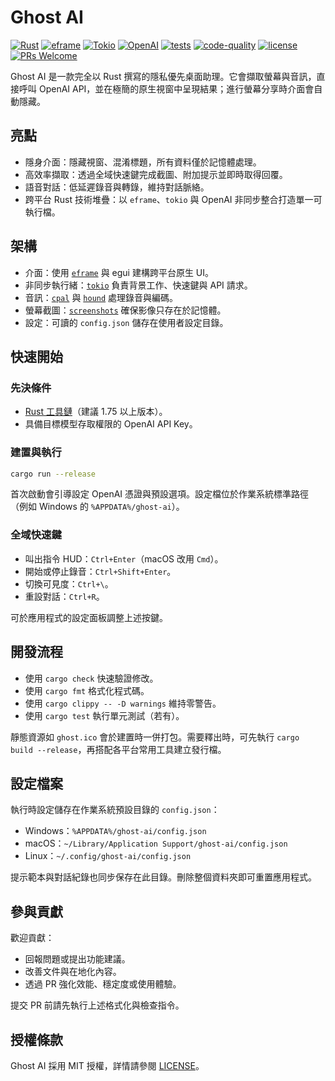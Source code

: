 # Ghost AI

[![Rust](https://img.shields.io/badge/Rust-000000?logo=rust&logoColor=white)](https://www.rust-lang.org/)
[![eframe](https://img.shields.io/badge/eframe-2C3E50)](https://github.com/emilk/egui/tree/master/crates/eframe)
[![Tokio](https://img.shields.io/badge/Tokio-0A7E8C)](https://tokio.rs/)
[![OpenAI](https://img.shields.io/badge/OpenAI-412991?logo=openai&logoColor=white)](https://openai.com/)
[![tests](https://github.com/Mai0313/rust_template/actions/workflows/test.yml/badge.svg)](https://github.com/Mai0313/rust_template/actions/workflows/test.yml)
[![code-quality](https://github.com/Mai0313/rust_template/actions/workflows/code-quality-check.yml/badge.svg)](https://github.com/Mai0313/rust_template/actions/workflows/code-quality-check.yml)
[![license](https://img.shields.io/badge/License-MIT-green.svg?labelColor=gray)](https://github.com/Mai0313/rust_template/tree/master?tab=License-1-ov-file)
[![PRs Welcome](https://img.shields.io/badge/PRs-welcome-brightgreen.svg)](https://github.com/Mai0313/ghost-ai/pulls)

Ghost AI 是一款完全以 Rust 撰寫的隱私優先桌面助理。它會擷取螢幕與音訊，直接呼叫 OpenAI API，並在極簡的原生視窗中呈現結果；進行螢幕分享時介面會自動隱藏。

## 亮點

- 隱身介面：隱藏視窗、混淆標題，所有資料僅於記憶體處理。
- 高效率擷取：透過全域快速鍵完成截圖、附加提示並即時取得回覆。
- 語音對話：低延遲錄音與轉錄，維持對話脈絡。
- 跨平台 Rust 技術堆疊：以 `eframe`、`tokio` 與 OpenAI 非同步整合打造單一可執行檔。

## 架構

- 介面：使用 [`eframe`](https://github.com/emilk/egui/tree/master/crates/eframe) 與 egui 建構跨平台原生 UI。
- 非同步執行緒：[`tokio`](https://tokio.rs/) 負責背景工作、快速鍵與 API 請求。
- 音訊：[`cpal`](https://github.com/RustAudio/cpal) 與 [`hound`](https://github.com/ruuda/hound) 處理錄音與編碼。
- 螢幕截圖：[`screenshots`](https://github.com/robmikh/screenshot-rs) 確保影像只存在於記憶體。
- 設定：可讀的 `config.json` 儲存在使用者設定目錄。

## 快速開始

### 先決條件

- [Rust 工具鏈](https://www.rust-lang.org/tools/install)（建議 1.75 以上版本）。
- 具備目標模型存取權限的 OpenAI API Key。

### 建置與執行

```bash
cargo run --release
```

首次啟動會引導設定 OpenAI 憑證與預設選項。設定檔位於作業系統標準路徑（例如 Windows 的 `%APPDATA%/ghost-ai`）。

### 全域快速鍵

- 叫出指令 HUD：`Ctrl+Enter`（macOS 改用 `Cmd`）。
- 開始或停止錄音：`Ctrl+Shift+Enter`。
- 切換可見度：`Ctrl+\`。
- 重設對話：`Ctrl+R`。

可於應用程式的設定面板調整上述按鍵。

## 開發流程

- 使用 `cargo check` 快速驗證修改。
- 使用 `cargo fmt` 格式化程式碼。
- 使用 `cargo clippy -- -D warnings` 維持零警告。
- 使用 `cargo test` 執行單元測試（若有）。

靜態資源如 `ghost.ico` 會於建置時一併打包。需要釋出時，可先執行 `cargo build --release`，再搭配各平台常用工具建立發行檔。

## 設定檔案

執行時設定儲存在作業系統預設目錄的 `config.json`：

- Windows：`%APPDATA%/ghost-ai/config.json`
- macOS：`~/Library/Application Support/ghost-ai/config.json`
- Linux：`~/.config/ghost-ai/config.json`

提示範本與對話紀錄也同步保存在此目錄。刪除整個資料夾即可重置應用程式。

## 參與貢獻

歡迎貢獻：

- 回報問題或提出功能建議。
- 改善文件與在地化內容。
- 透過 PR 強化效能、穩定度或使用體驗。

提交 PR 前請先執行上述格式化與檢查指令。

## 授權條款

Ghost AI 採用 MIT 授權，詳情請參閱 [LICENSE](LICENSE)。
